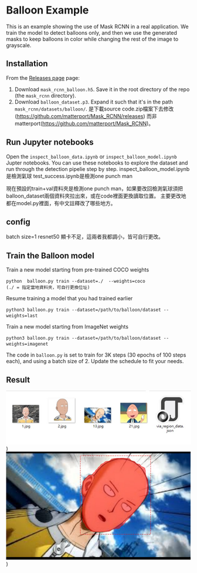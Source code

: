 # Balloon Example

This is an example showing the use of Mask RCNN in a real application.
We train the model to detect balloons only, and then we use the generated 
masks to keep balloons in color while changing the rest of the image to
grayscale. 

## Installation
From the [Releases page](https://github.com/matterport/Mask_RCNN/releases) page:
1. Download `mask_rcnn_balloon.h5`. Save it in the root directory of the repo (the `mask_rcnn` directory).
2. Download `balloon_dataset.p3`. Expand it such that it's in the path `mask_rcnn/datasets/balloon/`.
是下載source code.zip檔案下去修改(https://github.com/matterport/Mask_RCNN/releases)
而非matterport(https://github.com/matterport/Mask_RCNN)。

## Run Jupyter notebooks
Open the `inspect_balloon_data.ipynb` or `inspect_balloon_model.ipynb` Jupter notebooks. 
You can use these notebooks to explore the dataset and run through the detection pipelie step by step.
inspect_balloon_model.ipynb是檢測氣球
test_success.ipynb是檢測one punch man

現在預設的train+val資料夾是檢測one punch man，如果要改回檢測氣球須把balloon_dataset兩個資料夾拉出來，或在code裡面更換讀取位置。
主要更改地都在model.py裡面，有中文註釋改了哪些地方。

## config 
batch size=1
resnet50
顯卡不足，這兩者我都調小，皆可自行更改。

## Train the Balloon model

Train a new model starting from pre-trained COCO weights
```
python  balloon.py train --dataset=./  --weights=coco 
(./ = 指定當地資料夾，可自行更換位址)
```

Resume training a model that you had trained earlier
```
python3 balloon.py train --dataset=/path/to/balloon/dataset --weights=last
```

Train a new model starting from ImageNet weights
```
python3 balloon.py train --dataset=/path/to/balloon/dataset --weights=imagenet
```

The code in `balloon.py` is set to train for 3K steps (30 epochs of 100 steps each), and using a batch size of 2. 
Update the schedule to fit your needs.

## Result
![image](https://github.com/noopy523/Mask-R-CNN-test_sucess/blob/main/test3.jpg))
![image](https://github.com/noopy523/Mask-R-CNN-test_sucess/blob/main/test4.jpg))

